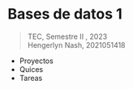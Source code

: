 # Bases de datos 1
>TEC, Semestre II , 2023  
>Hengerlyn Nash, 2021051418


* Proyectos  
* Quices  
* Tareas
